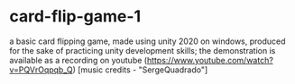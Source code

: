 # card-flip-game-1
a basic card flipping game, made using unity 2020 on windows, produced for the sake of practicing unity development skills; the demonstration is available as a recording on youtube (https://www.youtube.com/watch?v=PQVrOqpqb_Q) [music credits - "SergeQuadrado"]